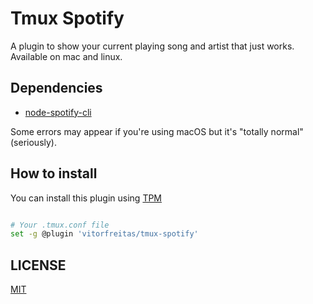 # Tmux Spotify

A plugin to show your current playing song and artist that just works. Available
on mac and linux.

## Dependencies

- [node-spotify-cli](https://github.com/vitorfreitas/node-spotify-cli)

Some errors may appear if you're using macOS but it's "totally normal"
(seriously).

## How to install

You can install this plugin using [TPM](https://github.com/tmux-plugins/tpm)

```bash

# Your .tmux.conf file
set -g @plugin 'vitorfreitas/tmux-spotify'

```

## LICENSE

[MIT]()
